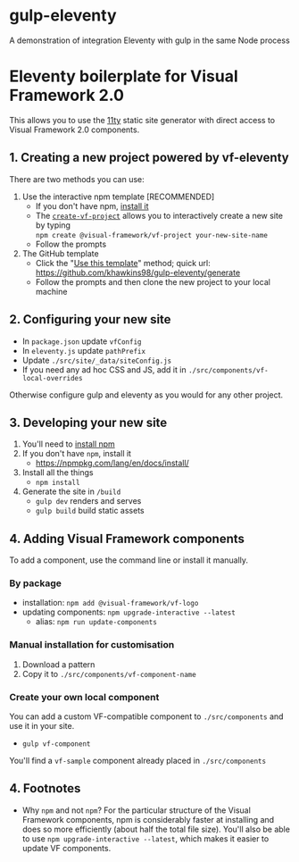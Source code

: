 # gulp-eleventy
A demonstration of integration Eleventy with gulp in the same Node process

# Eleventy boilerplate for Visual Framework 2.0

This allows you to use the [11ty](https://www.11ty.io) static site generator
with direct access to Visual Framework 2.0 components.

## 1. Creating a new project powered by vf-eleventy

There are two methods you can use:

1. Use the interactive npm template [RECOMMENDED]
    - If you don't have npm, [install it](https://docs.npmjs.com/downloading-and-installing-node-js-and-npm)
    - The [`create-vf-project`](https://github.com/visual-framework/create-vf-project) allows you to interactively create a new site by typing<br/> `npm create @visual-framework/vf-project your-new-site-name`
    - Follow the prompts
1. The GitHub template
    - Click the "[Use this template](https://help.github.com/en/articles/creating-a-repository-from-a-template)" method; quick url: https://github.com/khawkins98/gulp-eleventy/generate
    - Follow the prompts and then clone the new project to your local machine

## 2. Configuring your new site

- In `package.json` update `vfConfig`
- In `eleventy.js` update `pathPrefix`
- Update `./src/site/_data/siteConfig.js`
- If you need any ad hoc CSS and JS, add it in `./src/components/vf-local-overrides`

Otherwise configure gulp and eleventy as you would for any other project.

## 3. Developing your new site

1. You'll need to [install npm](https://docs.npmjs.com/downloading-and-installing-node-js-and-npm)
1. If you don't have `npm`, install it
   - https://npmpkg.com/lang/en/docs/install/
1. Install all the things
   - `npm install`
1. Generate the site in `/build`
   - `gulp dev` renders and serves
   - `gulp build` build static assets

## 4. Adding Visual Framework components

To add a component, use the command line or install it manually.

### By package

- installation: `npm add @visual-framework/vf-logo`
- updating components: `npm upgrade-interactive --latest`
  - alias: `npm run update-components`

### Manual installation for customisation

1. Download a pattern
2. Copy it to `./src/components/vf-component-name`

### Create your own local component

You can add a custom VF-compatible component to `./src/components` and use it in
your site.

- `gulp vf-component`

You'll find a `vf-sample` component already placed in `./src/components`


## 4. Footnotes

- Why `npm` and not `npm`?
  For the particular structure of the Visual Framework components, npm is considerably
  faster at installing and does so more efficiently (about half the total file size). You'll
  also be able to use `npm upgrade-interactive --latest`, which makes it easier to update
  VF components.
